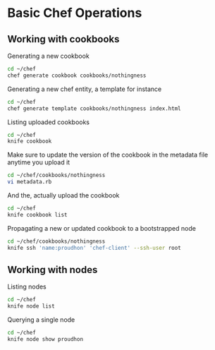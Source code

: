 # Basic Chef Operations

## Working with cookbooks

Generating a new cookbook

```bash
cd ~/chef
chef generate cookbook cookbooks/nothingness
```

Generating a new chef entity, a template for instance

```bash
cd ~/chef
chef generate template cookbooks/nothingness index.html
```

Listing uploaded cookbooks

```bash
cd ~/chef
knife cookbook
```

Make sure to update the version of the cookbook in the metadata file anytime you upload it

```bash
cd ~/chef/cookbooks/nothingness
vi metadata.rb
```

And the, actually upload the cookbook

```bash
cd ~/chef
knife cookbook list
```

Propagating a new or updated cookbook to a bootstrapped node

```bash
cd ~/chef/cookbooks/nothingness
knife ssh 'name:proudhon' 'chef-client' --ssh-user root
```

## Working with nodes

Listing nodes

```bash
cd ~/chef
knife node list
```

Querying a single node

```bash
cd ~/chef
knife node show proudhon
```
